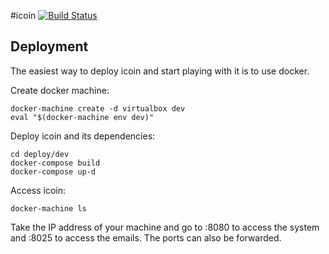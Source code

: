 #icoin
[![Build Status](https://travis-ci.org/loomchild/icoin.svg?branch=master)](https://travis-ci.org/loomchild/icoin)

## Deployment
The easiest way to deploy icoin and start playing with it is to use docker.

Create docker machine:

	docker-machine create -d virtualbox dev
	eval "$(docker-machine env dev)"

Deploy icoin and its dependencies:

    cd deploy/dev
	docker-compose build
	docker-compose up-d

Access icoin:

	docker-machine ls 

Take the IP address of your machine and go to <IP>:8080 to access the system and <IP>:8025 to access the emails.
The ports can also be forwarded.
